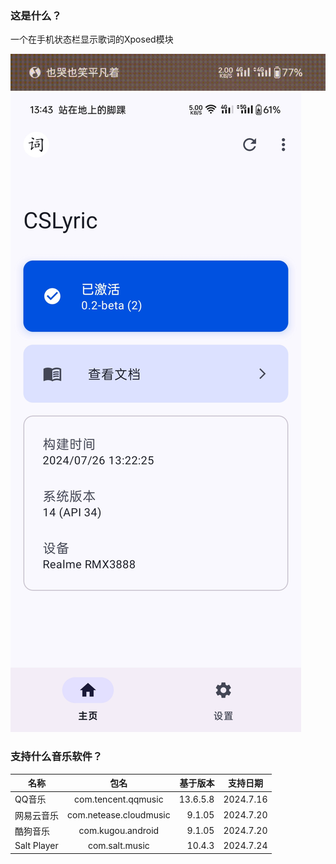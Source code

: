 ### 这是什么？
一个在手机状态栏显示歌词的Xposed模块

![图片](demo.gif)
![图片2](screenshot.jpg)

### 支持什么音乐软件？
| 名称          |           包名           |     基于版本 | 支持日期      |
|-------------|:----------------------:|---------:|-----------|
| QQ音乐        |  com.tencent.qqmusic   | 13.6.5.8 | 2024.7.16 |
| 网易云音乐       | com.netease.cloudmusic |   9.1.05 | 2024.7.20 |
| 酷狗音乐        |   com.kugou.android    |   9.1.05 | 2024.7.20 |
| Salt Player |     com.salt.music     |   10.4.3 | 2024.7.24 |

